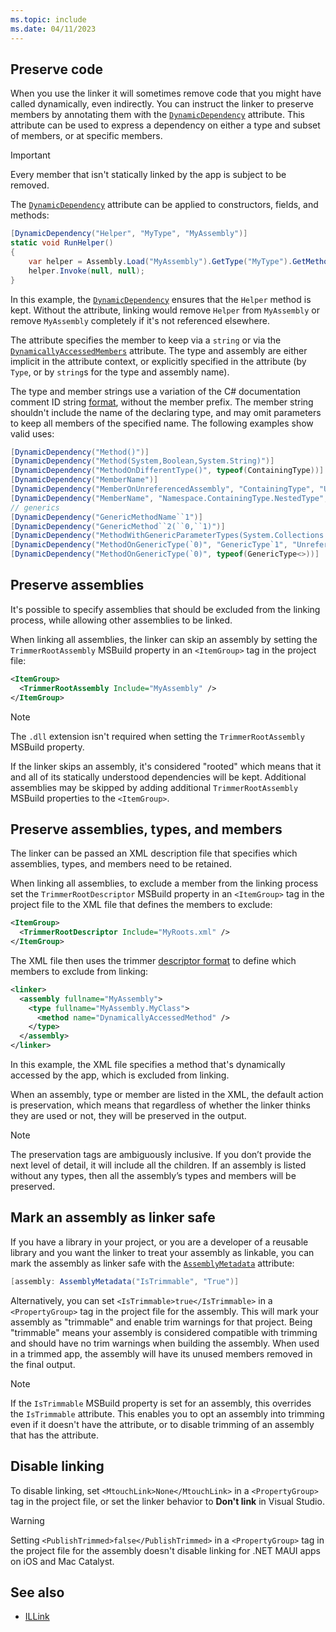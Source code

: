 ```yaml
---
ms.topic: include
ms.date: 04/11/2023
---
```


## Preserve code

When you use the linker it will sometimes remove code that you might have called dynamically, even indirectly. You can instruct the linker to preserve members by annotating them with the [`DynamicDependency`](xref:System.Diagnostics.CodeAnalysis.DynamicDependencyAttribute) attribute. This attribute can be used to express a dependency on either a type and subset of members, or at specific members.

> [!IMPORTANT]
> Every member that isn't statically linked by the app is subject to be removed.

The [`DynamicDependency`](xref:System.Diagnostics.CodeAnalysis.DynamicDependencyAttribute) attribute can be applied to constructors, fields, and methods:

```csharp
[DynamicDependency("Helper", "MyType", "MyAssembly")]
static void RunHelper()
{
    var helper = Assembly.Load("MyAssembly").GetType("MyType").GetMethod("Helper");
    helper.Invoke(null, null);
}
```

In this example, the [`DynamicDependency`](xref:System.Diagnostics.CodeAnalysis) ensures that the `Helper` method is kept. Without the attribute, linking would remove `Helper` from `MyAssembly` or remove `MyAssembly` completely if it's not referenced elsewhere.

The attribute specifies the member to keep via a `string` or via the [`DynamicallyAccessedMembers`](xref:System.Diagnostics.CodeAnalysis.DynamicallyAccessedMembersAttribute) attribute. The type and assembly are either implicit in the attribute context, or explicitly specified in the attribute (by `Type`, or by `string`s for the type and assembly name).

The type and member strings use a variation of the C# documentation comment ID string [format](/dotnet/csharp/language-reference/language-specification/documentation-comments#d42-id-string-format), without the member prefix. The member string shouldn't include the name of the declaring type, and may omit parameters to keep all members of the specified name. The following examples show valid uses:

```csharp
[DynamicDependency("Method()")]
[DynamicDependency("Method(System,Boolean,System.String)")]
[DynamicDependency("MethodOnDifferentType()", typeof(ContainingType))]
[DynamicDependency("MemberName")]
[DynamicDependency("MemberOnUnreferencedAssembly", "ContainingType", "UnreferencedAssembly")]
[DynamicDependency("MemberName", "Namespace.ContainingType.NestedType", "Assembly")]
// generics
[DynamicDependency("GenericMethodName``1")]
[DynamicDependency("GenericMethod``2(``0,``1)")]
[DynamicDependency("MethodWithGenericParameterTypes(System.Collections.Generic.List{System.String})")]
[DynamicDependency("MethodOnGenericType(`0)", "GenericType`1", "UnreferencedAssembly")]
[DynamicDependency("MethodOnGenericType(`0)", typeof(GenericType<>))]
```

## Preserve assemblies

It's possible to specify assemblies that should be excluded from the linking process, while allowing other assemblies to be linked.

When linking all assemblies, the linker can skip an assembly by setting the `TrimmerRootAssembly` MSBuild property in an `<ItemGroup>` tag in the project file:

```xml
<ItemGroup>
  <TrimmerRootAssembly Include="MyAssembly" />
</ItemGroup>
```

> [!NOTE]
> The `.dll` extension isn't required when setting the `TrimmerRootAssembly` MSBuild property.

If the linker skips an assembly, it's considered "rooted" which means that it and all of its statically understood dependencies will be kept. Additional assemblies may be skipped by adding additional `TrimmerRootAssembly` MSBuild properties to the `<ItemGroup>`.

## Preserve assemblies, types, and members

The linker can be passed an XML description file that specifies which assemblies, types, and members need to be retained.

When linking all assemblies, to exclude a member from the linking process set the `TrimmerRootDescriptor` MSBuild property in an `<ItemGroup>` tag in the project file to the XML file that defines the members to exclude:

```xml
<ItemGroup>
  <TrimmerRootDescriptor Include="MyRoots.xml" />
</ItemGroup>
```

The XML file then uses the trimmer [descriptor format](https://github.com/dotnet/linker/blob/main/docs/data-formats.md#descriptor-format) to define which members to exclude from linking:

```xml
<linker>
  <assembly fullname="MyAssembly">
    <type fullname="MyAssembly.MyClass">
      <method name="DynamicallyAccessedMethod" />
    </type>
  </assembly>
</linker>
```

In this example, the XML file specifies a method that's dynamically accessed by the app, which is excluded from linking.

When an assembly, type or member are listed in the XML, the default action is preservation, which means that regardless of whether the linker thinks they are used or not, they will be preserved in the output.
> [!NOTE]
> The preservation tags are ambiguously inclusive. If you don’t provide the next level of detail, it will include all the children. If an assembly is listed without any types, then all the assembly’s types and members will be preserved.

## Mark an assembly as linker safe

If you have a library in your project, or you are a developer of a reusable library and you want the linker to treat your assembly as linkable, you can mark the assembly as linker safe with the [`AssemblyMetadata`](xref:System.Reflection.AssemblyMetadataAttribute) attribute:

```csharp
[assembly: AssemblyMetadata("IsTrimmable", "True")]
```

Alternatively, you can set `<IsTrimmable>true</IsTrimmable>` in a `<PropertyGroup>` tag in the project file for the assembly. This will mark your assembly as "trimmable" and enable trim warnings for that project. Being "trimmable" means your assembly is considered compatible with trimming and should have no trim warnings when building the assembly. When used in a trimmed app, the assembly will have its unused members removed in the final output.

> [!NOTE]
> If the `IsTrimmable` MSBuild property is set for an assembly, this overrides the `IsTrimmable` attribute. This enables you to opt an assembly into trimming even if it doesn't have the attribute, or to disable trimming of an assembly that has the attribute.

## Disable linking

To disable linking, set `<MtouchLink>None</MtouchLink>` in a `<PropertyGroup>` tag in the project file, or set the linker behavior to **Don't link** in Visual Studio.

> [!WARNING]
> Setting `<PublishTrimmed>false</PublishTrimmed>` in a `<PropertyGroup>` tag in the project file for the assembly doesn't disable linking for .NET MAUI apps on iOS and Mac Catalyst.

## See also

- [ILLink](https://github.com/dotnet/linker/tree/main/docs)
